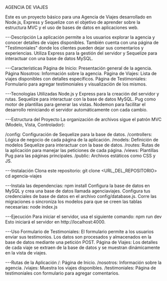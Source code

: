 AGENCIA DE VIAJES

Este es un proyecto básico para una Agencia de Viajes desarrollado en Node.js, Express y Sequelize con el objetivo de aprender sobre la estructura MVC y el uso de bases de datos en aplicaciones web.

---Descripción
La aplicación permite a los usuarios explorar la agencia y conocer detalles de viajes disponibles. También cuenta con una página de "Testimoniales" donde los clientes pueden dejar sus comentarios y experiencias. Utiliza Express para la gestión del servidor y Sequelize para interactuar con una base de datos MySQL.

---Características
Página de Inicio: Presentación general de la agencia.
Página Nosotros: Información sobre la agencia.
Página de Viajes: Lista de viajes disponibles con detalles específicos.
Página de Testimoniales: Formulario para agregar testimoniales y visualización de los mismos.

---Tecnologías Utilizadas
Node.js y Express para la creación del servidor y rutas.
Sequelize para interactuar con la base de datos MySQL.
Pug como motor de plantillas para generar las vistas.
Nodemon para facilitar el desarrollo reiniciando el servidor automáticamente con cada cambio.

---Estructura del Proyecto
La organización de archivos sigue el patrón MVC (Modelo, Vista, Controlador):

/config: Configuración de Sequelize para la base de datos.
/controllers: Lógica de negocio de cada página de la aplicación.
/models: Definición de modelos Sequelize para interactuar con la base de datos.
/routes: Rutas de la aplicación para manejar las peticiones de cada página.
/views: Plantillas Pug para las páginas principales.
/public: Archivos estáticos como CSS y JS.


---Instalación
Clona este repositorio:
git clone <URL_DEL_REPOSITORIO>
cd agencia-viajes

---Instala las dependencias:
npm install
Configura la base de datos en MySQL y crea una base de datos llamada agenciaviajes.
Configura tus credenciales de base de datos en el archivo config/database.js.
Corre las migraciones o sincroniza los modelos para que se creen las tablas necesarias:
node index.js

---Ejecución
Para iniciar el servidor, usa el siguiente comando:
npm run dev
Esto iniciará el servidor en http://localhost:4000.

---Uso
Formulario de Testimoniales: El formulario permite a los usuarios enviar sus testimonios. Los datos son procesados y almacenados en la base de datos mediante una petición POST.
Página de Viajes: Los detalles de cada viaje se extraen de la base de datos y se muestran dinámicamente en la vista de viajes.

---Rutas de la Aplicación
/: Página de Inicio.
/nosotros: Información sobre la agencia.
/viajes: Muestra los viajes disponibles.
/testimoniales: Página de testimoniales con formulario para agregar comentarios.
